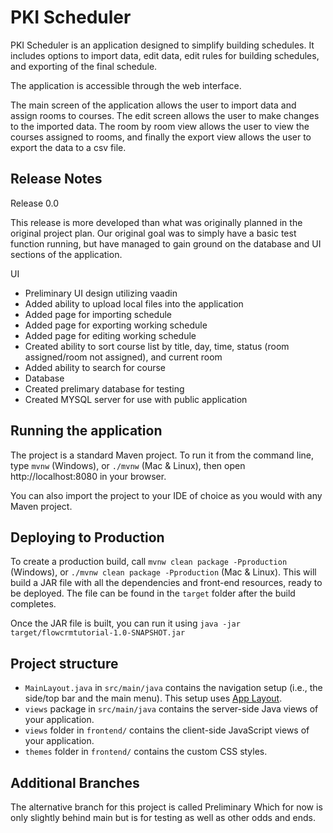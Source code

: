 # PKI Scheduler

PKI Scheduler is an application designed to simplify building schedules. It includes options to import data, edit data, edit rules for building schedules, and exporting of the final schedule.

The application is accessible through the web interface.

The main screen of the application allows the user to import data and assign rooms to courses. The edit screen allows the user to make changes to the imported data. The room by room view allows the user to view the courses assigned to rooms, and finally the export view allows the user to export the data to a csv file. 

## Release Notes

Release 0.0

This release is more developed than what was originally planned in the original project plan. Our original goal was to simply have a basic test function running, but have managed to gain ground on the database and UI sections of the application.

UI

* Preliminary UI design utilizing vaadin
* Added ability to upload local files into the application
* Added page for importing schedule
* Added page for exporting working schedule
* Added page for editing working schedule
* Created ability to sort course list by title, day, time, status (room assigned/room not assigned), and current room
* Added ability to search for course
* Database
* Created prelimary database for testing
* Created MYSQL server for use with public application

## Running the application

The project is a standard Maven project. To run it from the command line,
type `mvnw` (Windows), or `./mvnw` (Mac & Linux), then open
http://localhost:8080 in your browser.

You can also import the project to your IDE of choice as you would with any Maven project.

## Deploying to Production

To create a production build, call `mvnw clean package -Pproduction` (Windows),
or `./mvnw clean package -Pproduction` (Mac & Linux).
This will build a JAR file with all the dependencies and front-end resources,
ready to be deployed. The file can be found in the `target` folder after the build completes.

Once the JAR file is built, you can run it using
`java -jar target/flowcrmtutorial-1.0-SNAPSHOT.jar`

## Project structure

- `MainLayout.java` in `src/main/java` contains the navigation setup (i.e., the
  side/top bar and the main menu). This setup uses
  [App Layout](https://vaadin.com/docs/components/app-layout).
- `views` package in `src/main/java` contains the server-side Java views of your application.
- `views` folder in `frontend/` contains the client-side JavaScript views of your application.
- `themes` folder in `frontend/` contains the custom CSS styles.

## Additional Branches 
The alternative branch for this project is called Preliminary Which for now is only slightly behind main but is for testing as well as other odds and ends.
